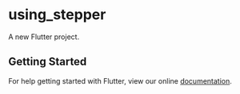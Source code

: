 # using_stepper

A new Flutter project.

## Getting Started

For help getting started with Flutter, view our online
[documentation](http://flutter.io/).
